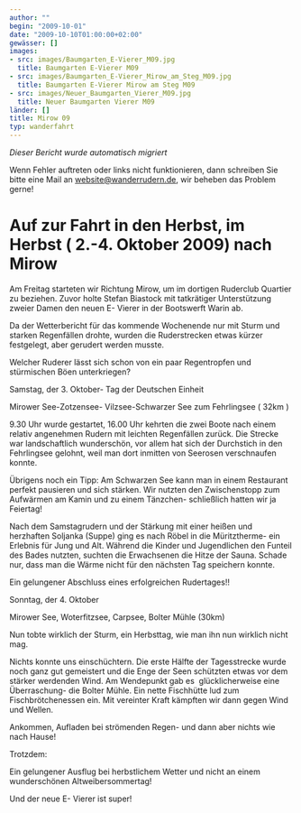 ```yaml
---
author: ""
begin: "2009-10-01"
date: "2009-10-10T01:00:00+02:00"
gewässer: []
images:
- src: images/Baumgarten_E-Vierer_M09.jpg
  title: Baumgarten E-Vierer M09
- src: images/Baumgarten_E-Vierer_Mirow_am_Steg_M09.jpg
  title: Baumgarten E-Vierer Mirow am Steg M09
- src: images/Neuer_Baumgarten_Vierer_M09.jpg
  title: Neuer Baumgarten Vierer M09
länder: []
title: Mirow 09
typ: wanderfahrt
---
```



*Dieser Bericht wurde automatisch migriert*

Wenn Fehler auftreten oder links nicht funktionieren, dann schreiben Sie bitte eine Mail an website@wanderrudern.de, wir beheben das Problem gerne!



# Auf zur Fahrt in den Herbst, im Herbst ( 2.-4. Oktober 2009) nach Mirow


Am Freitag starteten wir Richtung Mirow, um im dortigen Ruderclub Quartier zu beziehen. Zuvor holte Stefan Biastock mit tatkrätiger Unterstützung zweier Damen den neuen E- Vierer in der Bootswerft Warin ab.

Da der Wetterbericht für das kommende Wochenende nur mit Sturm und starken Regenfällen drohte, wurden die Ruderstrecken etwas kürzer festgelegt, aber gerudert werden musste.

Welcher Ruderer lässt sich schon von ein paar Regentropfen und stürmischen Böen unterkriegen?

Samstag, der 3. Oktober- Tag der Deutschen Einheit

Mirower See-Zotzensee- Vilzsee-Schwarzer See zum Fehrlingsee ( 32km )

9.30 Uhr wurde gestartet, 16.00 Uhr kehrten die zwei Boote nach einem relativ angenehmen Rudern mit leichten Regenfällen zurück. Die Strecke war landschaftlich wunderschön, vor allem hat sich der Durchstich in den Fehrlingsee gelohnt, weil man dort inmitten von Seerosen verschnaufen konnte.

Übrigens noch ein Tipp: Am Schwarzen See kann man in einem Restaurant perfekt pausieren und sich stärken. Wir nutzten den Zwischenstopp zum Aufwärmen am Kamin und zu einem Tänzchen- schließlich hatten wir ja Feiertag!

Nach dem Samstagrudern und der Stärkung mit einer heißen und herzhaften Soljanka (Suppe) ging es nach Röbel in die Müritztherme- ein Erlebnis für Jung und Alt. Während die Kinder und Jugendlichen den Funteil des Bades nutzten, suchten die Erwachsenen die Hitze der Sauna. Schade nur, dass man die Wärme nicht für den nächsten Tag speichern konnte.

Ein gelungener Abschluss eines erfolgreichen Rudertages!!

Sonntag, der 4. Oktober

Mirower See, Woterfitzsee, Carpsee, Bolter Mühle (30km)

Nun tobte wirklich der Sturm, ein Herbsttag, wie man ihn nun wirklich nicht mag.

Nichts konnte uns einschüchtern. Die erste Hälfte der Tagesstrecke wurde noch ganz gut gemeistert und die Enge der Seen schützten etwas vor dem stärker werdenden Wind. Am Wendepunkt gab es  glücklicherweise eine Überraschung- die Bolter Mühle. Ein nette Fischhütte lud zum Fischbrötchenessen ein. Mit vereinter Kraft kämpften wir dann gegen Wind und Wellen.

Ankommen, Aufladen bei strömenden Regen- und dann aber nichts wie nach Hause!

Trotzdem:

Ein gelungener Ausflug bei herbstlichem Wetter und nicht an einem wunderschönen Altweibersommertag!

Und der neue E- Vierer ist super!
